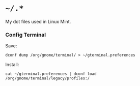 # `~/.*`

My dot files used in Linux Mint.

### Config Terminal

Save:

```dconf dump /org/gnome/terminal/ > ~/gterminal.preferences```

Install:

```cat ~/gterminal.preferences | dconf load /org/gnome/terminal/legacy/profiles:/```
